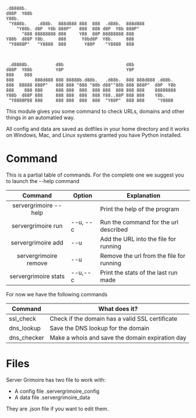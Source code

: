 ```
.d8888b.                                                         
d88P  Y88b                                                        
Y88b.                                                             
 "Y888b.    .d88b.  888d888 888  888  .d88b.  888d888             
    "Y88b. d8P  Y8b 888P"   888  888 d8P  Y8b 888P"               
      "888 88888888 888     Y88  88P 88888888 888                 
Y88b  d88P Y8b.     888      Y8bd8P  Y8b.     888                 
 "Y8888P"   "Y8888  888       Y88P    "Y8888  888                 
                                                                  
                                                                  
                                                                  
 .d8888b.          d8b                        d8b                 
d88P  Y88b         Y8P                        Y8P                 
888    888                                                        
888        888d888 888 88888b.d88b.   .d88b.  888 888d888 .d88b.  
888  88888 888P"   888 888 "888 "88b d88""88b 888 888P"  d8P  Y8b 
888    888 888     888 888  888  888 888  888 888 888    88888888 
Y88b  d88P 888     888 888  888  888 Y88..88P 888 888    Y8b.     
 "Y8888P88 888     888 888  888  888  "Y88P"  888 888     "Y8888  
```                   

This module gives you some command to check URLs, domains and other things in an automatied way.

All config and data are saved as dotfiles in your home directory and it works on Windows, Mac, and Linux systems granted you have Python installed.

# Command

This is a partial table of commands. For the complete one we suggest you to launch the --help command

|        Command        | Option   | Explanation                              |
|:---------------------:|----------|------------------------------------------|
| servergrimoire --help |          | Print the help of the program            |
| servergrimoire run    | --u, --c | Run the command for the url described    |
| servergrimoire add    | --u      | Add the URL into the file for running    |
| servergrimoire remove | --u      | Remove the url from the file for running |
| servergrimoire stats  | --u,--c  | Print the stats of the last run made     |

For now we have the following commands

| Command     | What does it?                                   |
|-------------|-------------------------------------------------|
| ssl_check   | Check if the domain has a valid SSL certificate |
| dns_lookup  | Save the DNS lookup for the domain              |
| dns_checker | Make a whois and save the domain expiration day |

# Files

Server Grimoire has two file to work with:

* A config file .servergrimoire_config
* A data file .servergrimoire_data

They are .json file if you want to edit them.
